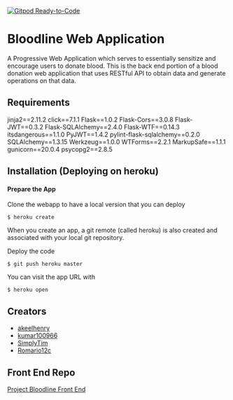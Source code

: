 [![Gitpod Ready-to-Code](https://img.shields.io/badge/Gitpod-Ready--to--Code-blue?logo=gitpod)](https://gitpod.io/#https://github.com/SimplyTim/Bloodline-Web-App) 

# Bloodline Web Application
A Progressive Web Application which serves to essentially sensitize and encourage users to donate blood. This is the back end portion of a blood donation web application that uses RESTful API to obtain data and generate operations on that data.

## Requirements
jinja2==2.11.2
click==7.1.1
Flask==1.0.2
Flask-Cors==3.0.8
Flask-JWT==0.3.2
Flask-SQLAlchemy==2.4.0
Flask-WTF==0.14.3
itsdangerous==1.1.0
PyJWT==1.4.2
pylint-flask-sqlalchemy==0.2.0
SQLAlchemy==1.3.15
Werkzeug==1.0.0
WTForms==2.2.1
MarkupSafe==1.1.1
gunicorn==20.0.4
psycopg2==2.8.5

## Installation (Deploying on heroku)
#### Prepare the App
Clone the webapp to have a local version that you can deploy
```
$ heroku create
```
When you create an app, a git remote (called heroku) is also created and associated with your local git repository.

Deploy the code
```
$ git push heroku master
```
You can visit the app URL with 
```
$ heroku open
```



## Creators
* [akeelhenry](https://github.com/akeelhenry)
* [kumar100966](https://github.com/kumar100966)
* [SimplyTim](https://github.com/SimplyTim)
* [Romario12c](https://github.com/Romario12c)


## Front End Repo
[Project Bloodline Front End](https://github.com/kumar100966/BloodLine)
